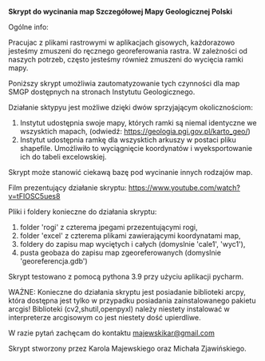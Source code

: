 <b>Skrypt do wycinania map Szczegółowej Mapy Geologicznej Polski</b>

Ogólne info:

Pracujac z plikami rastrowymi w aplikacjach gisowych, każdorazowo jesteśmy zmuszeni do ręcznego georeferowania rastra. W zależności od naszych potrzeb, często jesteśmy również zmuszeni do wycięcia ramki mapy.

Poniższy skrypt umożliwia zautomatyzowanie tych czynności dla map SMGP dostępnych na stronach Instytutu Geologicznego.

Działanie sktypyu jest możliwe dzięki dwów sprzyjającym okolicznościom:
1. Instytut udostępnia swoje mapy, których ramki są niemal identyczne we wszysktich mapach,
    (odwiedź: <a>https://geologia.pgi.gov.pl/karto_geo/</a>)
3. Instytut udostępnia ramkę dla wszysktich arkuszy w postaci pliku shapefile. Umożliwiło to wyciągnięcie koordynatów i wyeksportowanie ich do tabeli excelowskiej.

Skrypt może stanowić ciekawą bazę pod wycinanie innych rodzajów map. 

Film prezentujący działanie skryptu:
<a>https://www.youtube.com/watch?v=tFIOSC5ues8</a>

Pliki i foldery konieczne do działania skryptu:

1. folder 'rogi' z czterema jpegami przezentującymi rogi,
2. folder 'excel' z czterema plikami zawierającymi koordynatami map,
3. foldery do zapisu map wyciętych i całych (domyslnie 'cale1', 'wyc1'),
4. pusta geobaza do zapisu map zgeoreferowanych (domyslnie 'georeferencja.gdb')

Skrypt testowano z pomocą pythona 3.9 przy użyciu aplikacji pycharm.

WAŻNE: 
Konieczne do działania skryptu jest posiadanie biblioteki arcpy, która dostępna jest tylko w przypadku posiadania zainstalowanego pakietu arcgis!
Biblioteki (cv2,shutil,openpyxl) należy niestety instalować w interpreterze arcgisowym co jest niestety dość upierdliwe.

W razie pytań zachęcam do kontaktu majewskikar@gmail.com

Skrypt stworzony przez Karola Majewskiego oraz Michała Zjawińskiego.
